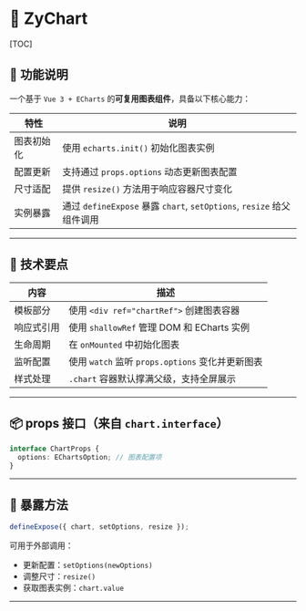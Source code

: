 # 📄 ZyChart

[TOC]

## 🎯 功能说明

一个基于 `Vue 3 + ECharts` 的**可复用图表组件**，具备以下核心能力：

| 特性 | 说明 |
|------|------|
| 图表初始化 | 使用 `echarts.init()` 初始化图表实例 |
| 配置更新 | 支持通过 `props.options` 动态更新图表配置 |
| 尺寸适配 | 提供 `resize()` 方法用于响应容器尺寸变化 |
| 实例暴露 | 通过 `defineExpose` 暴露 `chart`, `setOptions`, `resize` 给父组件调用 |

---

## 🧩 技术要点

| 内容 | 描述 |
|------|------|
| 模板部分 | 使用 `<div ref="chartRef">` 创建图表容器 |
| 响应式引用 | 使用 `shallowRef` 管理 DOM 和 ECharts 实例 |
| 生命周期 | 在 `onMounted` 中初始化图表 |
| 监听配置 | 使用 `watch` 监听 `props.options` 变化并更新图表 |
| 样式处理 | `.chart` 容器默认撑满父级，支持全屏展示 |

---

## 📦 props 接口（来自 `chart.interface`）

```ts
interface ChartProps {
  options: EChartsOption; // 图表配置项
}
```

---

## 📣 暴露方法

```ts
defineExpose({ chart, setOptions, resize });
```

可用于外部调用：
- 更新配置：`setOptions(newOptions)`
- 调整尺寸：`resize()`
- 获取图表实例：`chart.value`

---